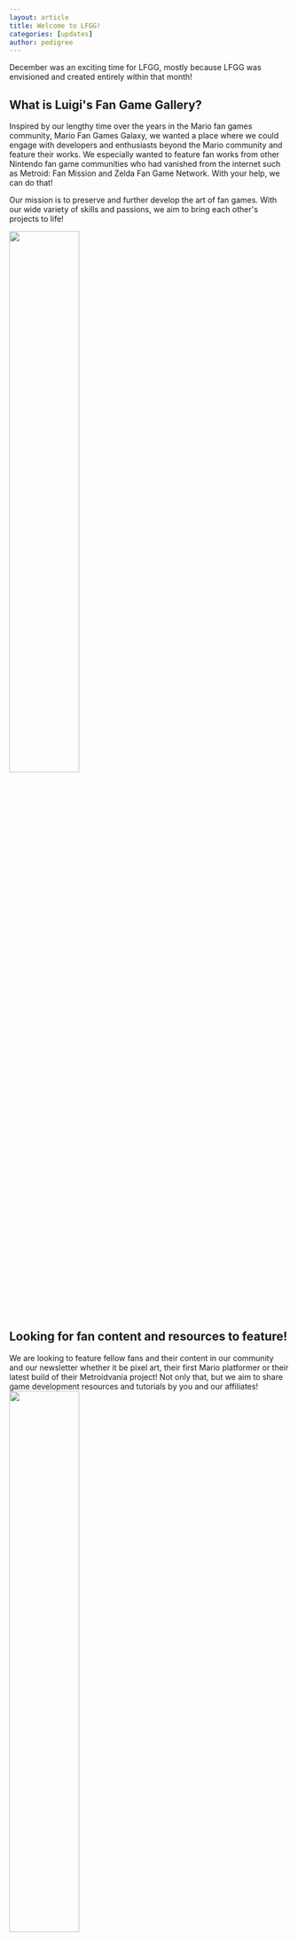 ```yaml
---
layout: article
title: Welcome to LFGG!
categories: [updates]
author: pedigree
---
```


December was an exciting time for LFGG, mostly because LFGG was envisioned and created entirely within that month!

<h2>What is Luigi's Fan Game Gallery?</h2>
Inspired by our lengthy time over the years in the Mario fan games community, Mario Fan Games Galaxy, we wanted a place where we could engage with developers and enthusiasts beyond the Mario community and feature their works. We especially wanted to feature fan works from other Nintendo fan game communities who had vanished from the internet such as Metroid: Fan Mission and Zelda Fan Game Network. With your help, we can do that!

Our mission is to preserve and further develop the art of fan games. With our wide variety of skills and passions, we aim to bring each other's projects to life!

<img src="http://lfgg.github.io/assets/img/luigi/looking.png" width="50%" height="50%"/>
<h2>Looking for fan content and resources to feature!</h2>
We are looking to feature fellow fans and their content in our community and our newsletter whether it be pixel art, their first Mario platformer or their latest build of their Metroidvania project! Not only that, but we aim to share game development resources and tutorials by you and our affiliates!

<img src="http://lfgg.github.io/assets/img/luigi/funandgames.png" width="50%" height="50%"/>
<h2>All aboard for a fun community!</h2>
We may be most interested in sharing fan works and discussing game development, but it's not all serious business! Check out our Discord server and forums for a variety of activities, games and topics!

<img src="http://lfgg.github.io/assets/img/luigi/teamwork.png" width="50%" height="50%"/>
<h2>Why Luigi?</h2>
Luigi is underrated and constantly overshadowed by his more popular brother, but Luigi still stays true to his own colors and even goes on his own adventures! He may be Player 2, but much like official content and fan-made content, he and Mario are better together! So who better to represent the symbiotic relationship between official content and its fans than Luigi?

So join us and share your work to your heart's content! We look forward to seeing what each and every one of you has to offer!
